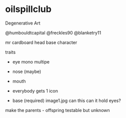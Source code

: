 # oilspillclub
Degenerative Art

@humbouldtcapital
@freckles90
@blanketry11

mr cardboard head base character

traits
* eye
  mono
  multipe
    
* nose (maybe)
* mouth

* everybody gets 1 icon

* base (required)
  image1.jpg
  	can this can it hold eyes?


make the parents - offspring testable but unknown